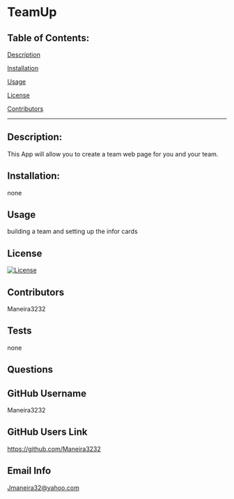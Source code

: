 # TeamUp

## Table of Contents:

[Description](#Description)

[Installation](#Installation)

[Usage](#Usage)

[License](#License)

[Contributors](#Contributors)

--------------------------------------

## Description: 

This App will allow you to create a team web page for you and your team.

## Installation:

none

## Usage

building a team and setting up the infor cards

## License

[![License](https://img.shields.io/badge/License-Open-blue.svg)](https://opensource.org/licenses/Open)

## Contributors

Maneira3232

## Tests

none

## Questions



## GitHub Username 

Maneira3232

## GitHub Users Link

https://github.com/Maneira3232

## Email Info

Jmaneira32@yahoo.com


